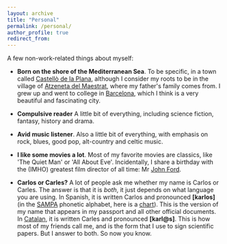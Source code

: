```yaml
---
layout: archive
title: "Personal"
permalink: /personal/
author_profile: true
redirect_from:
---
```

A few non-work-related things about myself:

* **Born on the shore of the Mediterranean Sea**. To be specific, in a town called 
<a href="http://en.wikipedia.org/wiki/Castell%C3%B3n_de_la_Plana">Castell&ograve; de la Plana</a>, although I consider my roots to be 
in the village of <a href="http://www.atzenetadelmaestrat.es/">Atzeneta del Maestrat</a>, where my father's family comes from. I grew up and went to college in 
<a href="http://en.wikipedia.org/wiki/Barcelona">Barcelona</a>, which I think is a very beautiful and fascinating city.

* **Compulsive reader** A little bit of everything, including science fiction, fantasy, history and drama. 
						
* **Avid music listener**. Also a little bit of everything, with emphasis on rock, blues, good pop, alt-country and celtic music.

* **I like some movies a lot**. Most of my favorite movies are classics, like 'The Quiet Man' or 'All About Eve'. Incidentally, I share a birthday with the (IMHO) greatest film director of all time: Mr <a href="http://en.wikipedia.org/wiki/John_Ford">John Ford</a>.
				
* **Carlos or Carles?** A lot of people ask me whether my name is Carlos or Carles. The answer is that it is <i>both</i>, it just depends on what language you are using. In Spanish, it is written Carlos and pronounced <b>[karlos]</b> (in the <a href="http://en.wikipedia.org/wiki/SAMPA">SAMPA</a> phonetic alphabet, 
here is a <a href="http://en.wikipedia.org/wiki/SAMPA_chart">chart</a>). This is the version of my name that appears in my passport and all other official documents. 
In <a href="http://en.wikipedia.org/wiki/Catalan_language">Catalan</a>, it is written Carles and pronounced **[karl@s]**. This is how most of my friends call me, and is the form that I use to sign scientific papers. But I answer to both. So now you know.
